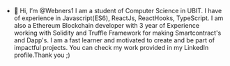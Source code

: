 - 👋 Hi, I’m @Webners1
I am a student of Computer Science in UBIT. I have of experience in Javascript(ES6), ReactJs, ReactHooks, TypeScript.
I am also a Ethereum Blockchain developer with 3 year of Experience working with Solidity and Truffle Framework for making Smartcontract's and Dapp's.
I am a fast learner and motivated to create and be part of impactful projects. You can check my work provided in my LinkedIn profile.Thank you ;)

<!---
Webners1/Webners1 is a ✨ special ✨ repository because its `README.md` (this file) appears on your GitHub profile.
You can click the Preview link to take a look at your changes.
--->
